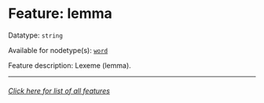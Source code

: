 # Feature: lemma

Datatype: `string`

Available for nodetype(s): [`word`](wordnodefeatures.md)

Feature description: Lexeme (lemma).

---
###### [Click here for list of all features](home.md)
